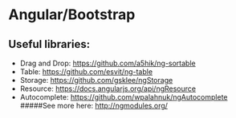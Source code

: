 # Angular/Bootstrap
## Useful libraries:
 - Drag and Drop: https://github.com/a5hik/ng-sortable
 - Table: https://github.com/esvit/ng-table
 - Storage: https://github.com/gsklee/ngStorage
 - Resource: https://docs.angularjs.org/api/ngResource
 - Autocomplete: https://github.com/wpalahnuk/ngAutocomplete
 #####See more here: http://ngmodules.org/